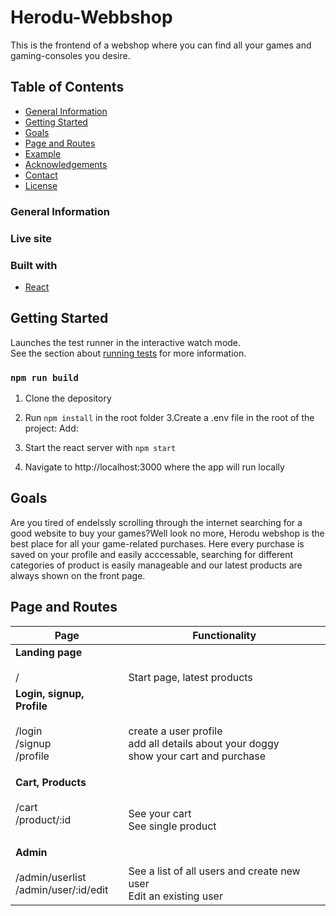 # Herodu-Webbshop

This is the frontend of a webshop where you can find all your games and gaming-consoles you desire.

## Table of Contents

- [General Information](#general-information)
- [Getting Started](#getting-started)
- [Goals](#goals)
- [Page and Routes](#[page-and-routes])
- [Example](#example)
- [Acknowledgements](#acknowledgements)
- [Contact](#contact)
- [License](#license)


### General Information

### Live site


### Built with

- [React](https://reactjs.org)




## Getting Started

Launches the test runner in the interactive watch mode.\
See the section about [running tests](https://facebook.github.io/create-react-app/docs/running-tests) for more information.

### `npm run build`

1. Clone the depository
2. Run ``` npm install ``` in the root folder
3.Create a .env file in the root of the project:
Add:



4. Start the react server with ``` npm start ```



5. Navigate to http://localhost:3000 where the app will run locally


## Goals

Are you tired of endelssly scrolling through the internet searching for a good website to buy your games?Well look no more, Herodu webshop is the best place for all your game-related purchases. Here every purchase is saved on your profile and easily acccessable, searching for different categories of product is easily manageable and our latest products are always shown on the front page.

## Page and Routes

| Page                                                                                                             | Functionality                                                                                                                                |
| ---------------------------------------------------------------------------------------------------------------- | ------------------------------------------------------------------------------------------------------------------------------------------|
| **Landing page** <br /> <br /> /                                                                                 | <br /> <br /> Start page, latest products                                                                                                                                                                                                                                          |
| **Login, signup, Profile** <br /> <br /> /login <br /> /signup <br /> /profile <br /> | <br /> <br /> <br /> create a user profile <br /> add all details about your doggy <br /> show your cart and purchase <br /> 
                                                                                                                   |
| **Cart, Products** <br /> <br /> /cart <br />  /product/:id <br /> | <br /> <br /> <br /> See your cart <br /> See single product <br /> 
                                                                                                                   |
| **Admin** <br /> <br /> /admin/userlist <br /> /admin/user/:id/edit <br /> | <br /> <br />See a list of all users and create new user <br /> Edit an existing user <br/>                                                                                     |




